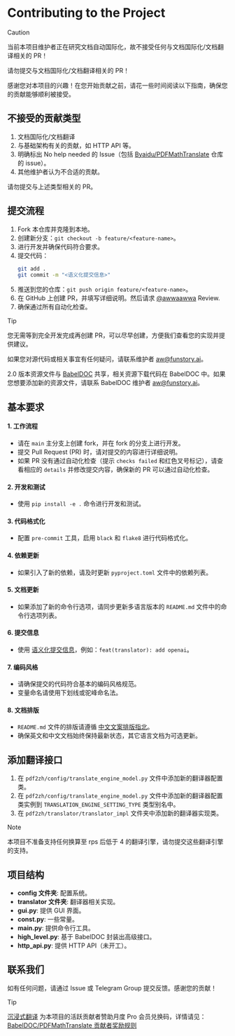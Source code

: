 # Contributing to the Project

> [!CAUTION]
>
> 当前本项目维护者正在研究文档自动国际化，故不接受任何与文档国际化/文档翻译相关的 PR！
>
> 请勿提交与文档国际化/文档翻译相关的 PR！

感谢您对本项目的兴趣！在您开始贡献之前，请花一些时间阅读以下指南，确保您的贡献能够顺利被接受。

## 不接受的贡献类型

1. 文档国际化/文档翻译
2. 与基础架构有关的贡献，如 HTTP API 等。
3. 明确标出 No help needed 的 Issue（包括 [Byaidu/PDFMathTranslate](https://github.com/Byaidu/PDFMathTranslate/issues) 仓库的 issue）。
4. 其他维护者认为不合适的贡献。

请勿提交与上述类型相关的 PR。

## 提交流程

1. Fork 本仓库并克隆到本地。
2. 创建新分支：`git checkout -b feature/<feature-name>`。
3. 进行开发并确保代码符合要求。
4. 提交代码：
   ```bash
   git add .
   git commit -m "<语义化提交信息>"
   ```
5. 推送到您的仓库：`git push origin feature/<feature-name>`。
6. 在 GitHub 上创建 PR，并填写详细说明。然后请求 [@awwaawwa](https://github.com/awwaawwa) Review.
7. 确保通过所有自动化检查。

> [!TIP]
>
> 您无需等到完全开发完成再创建 PR，可以尽早创建，方便我们查看您的实现并提供建议。
>
> 如果您对源代码或相关事宜有任何疑问，请联系维护者 aw@funstory.ai。
>
> 2.0 版本资源文件与 [BabelDOC](https://github.com/funstory-ai/BabelDOC) 共享，相关资源下载代码在 BabelDOC 中。如果您想要添加新的资源文件，请联系 BabelDOC 维护者 aw@funstory.ai。

## 基本要求

<h4 id="sop">1. 工作流程</h4>

   - 请在 `main` 主分支上创建 fork，并在 fork 的分支上进行开发。
   - 提交 Pull Request (PR) 时，请对提交的内容进行详细说明。
   - 如果 PR 没有通过自动化检查（提示 `checks failed` 和红色叉号标记），请查看相应的 `details` 并修改提交内容，确保新的 PR 可以通过自动化检查。


<h4 id="dev&test">2. 开发和测试</h4>

   - 使用 `pip install -e .` 命令进行开发和测试。


<h4 id="format">3. 代码格式化</h4>

   - 配置 `pre-commit` 工具，启用 `black` 和 `flake8` 进行代码格式化。


<h4 id="requpdate">4. 依赖更新</h4>

   - 如果引入了新的依赖，请及时更新 `pyproject.toml` 文件中的依赖列表。


<h4 id="docupdate">5. 文档更新</h4>

   - 如果添加了新的命令行选项，请同步更新多语言版本的 `README.md` 文件中的命令行选项列表。


<h4 id="commitmsg">6. 提交信息</h4>

   - 使用 [语义化提交信息](https://www.conventionalcommits.org/zh-hans/v1.0.0/)，例如：`feat(translator): add openai`。


<h4 id="codestyle">7. 编码风格</h4>

   - 请确保提交的代码符合基本的编码风格规范。
   - 变量命名请使用下划线或驼峰命名法。


<h4 id="doctypo">8. 文档排版</h4>

   - `README.md` 文件的排版请遵循 [中文文案排版指北](https://github.com/sparanoid/chinese-copywriting-guidelines)。
   - 确保英文和中文文档始终保持最新状态，其它语言文档为可选更新。

## 添加翻译接口

1. 在 `pdf2zh/config/translate_engine_model.py` 文件中添加新的翻译器配置类。
2. 在 `pdf2zh/config/translate_engine_model.py` 文件中添加新的翻译器配置类实例到 `TRANSLATION_ENGINE_SETTING_TYPE` 类型别名中。
3. 在 `pdf2zh/translator/translator_impl` 文件夹中添加新的翻译器实现类。

> [!NOTE]
>
> 本项目不准备支持任何换算至 rps 后低于 4 的翻译引擎，请勿提交这些翻译引擎的支持。

## 项目结构

- **config 文件夹**: 配置系统。
- **translator 文件夹**: 翻译器相关实现。
- **gui.py**: 提供 GUI 界面。
- **const.py**: 一些常量。
- **main.py**: 提供命令行工具。
- **high_level.py**: 基于 BabelDOC 封装出高级接口。
- **http_api.py**: 提供 HTTP API（未开工）。

## 联系我们

如有任何问题，请通过 Issue 或 Telegram Group 提交反馈。感谢您的贡献！

> [!TIP]
>
> [沉浸式翻译](https://immersivetranslate.com) 为本项目的活跃贡献者赞助月度 Pro 会员兑换码，详情请见：[BabelDOC/PDFMathTranslate 贡献者奖励规则
](https://funstory-ai.github.io/BabelDOC/CONTRIBUTOR_REWARD/)